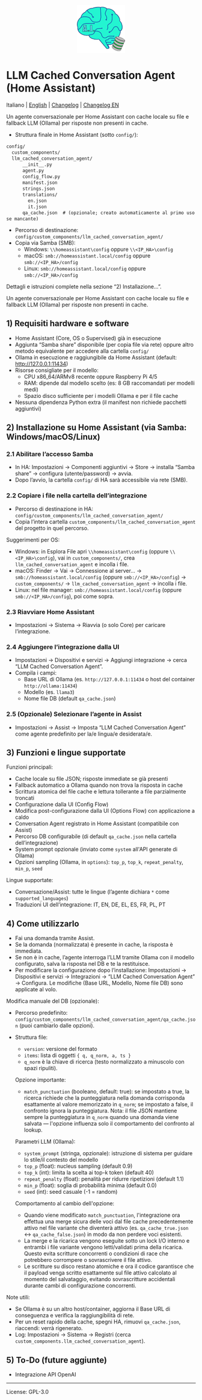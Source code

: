 <p align="center">
  <img src="assets/logo.png" alt="LLM Cached Conversation Agent logo" width="128" height="128" />
</p>

# LLM Cached Conversation Agent (Home Assistant)
Italiano | [English](README.en.md) | [Changelog](CHANGELOG.md) | [Changelog EN](CHANGELOG.en.md)

Un agente conversazionale per Home Assistant con cache locale su file e fallback LLM (Ollama) per risposte non presenti in cache.

- Struttura finale in Home Assistant (sotto `config/`):

```
config/
  custom_components/
  llm_cached_conversation_agent/
      __init__.py
      agent.py
      config_flow.py
      manifest.json
      strings.json
      translations/
        en.json
        it.json
      qa_cache.json  # (opzionale; creato automaticamente al primo uso se mancante)
```

- Percorso di destinazione: `config/custom_components/llm_cached_conversation_agent/`
- Copia via Samba (SMB):
  - Windows: `\\homeassistant\config` oppure `\\<IP_HA>\config`
  - macOS: `smb://homeassistant.local/config` oppure `smb://<IP_HA>/config`
  - Linux: `smb://homeassistant.local/config` oppure `smb://<IP_HA>/config`

Dettagli e istruzioni complete nella sezione “2) Installazione…”.


Un agente conversazionale per Home Assistant con cache locale su file e fallback LLM (Ollama) per risposte non presenti in cache.

## 1) Requisiti hardware e software

- Home Assistant (Core, OS o Supervised) già in esecuzione
- Aggiunta “Samba share” disponibile (per copia file via rete) oppure altro metodo equivalente per accedere alla cartella `config/`
- Ollama in esecuzione e raggiungibile da Home Assistant (default: http://127.0.0.1:11434)
- Risorse consigliate per il modello:
  - CPU x86_64/ARMv8 recente oppure Raspberry Pi 4/5
  - RAM: dipende dal modello scelto (es: 8 GB raccomandati per modelli medi)
  - Spazio disco sufficiente per i modelli Ollama e per il file cache
- Nessuna dipendenza Python extra (il manifest non richiede pacchetti aggiuntivi)

## 2) Installazione su Home Assistant (via Samba: Windows/macOS/Linux)

### 2.1 Abilitare l’accesso Samba
- In HA: Impostazioni → Componenti aggiuntivi → Store → installa “Samba share” → configura (utente/password) → avvia.
- Dopo l’avvio, la cartella `config/` di HA sarà accessibile via rete (SMB).

### 2.2 Copiare i file nella cartella dell’integrazione
- Percorso di destinazione in HA: `config/custom_components/llm_cached_conversation_agent/`
- Copia l’intera cartella `custom_components/llm_cached_conversation_agent` del progetto in quel percorso.

Suggerimenti per OS:
- Windows: in Esplora File apri `\\homeassistant\config` (oppure `\\<IP_HA>\config`), vai in `custom_components/`, crea `llm_cached_conversation_agent` e incolla i file.
- macOS: Finder → Vai → Connessione al server… → `smb://homeassistant.local/config` (oppure `smb://<IP_HA>/config`) → `custom_components/` → `llm_cached_conversation_agent` → incolla i file.
- Linux: nel file manager: `smb://homeassistant.local/config` (oppure `smb://<IP_HA>/config`), poi come sopra.

### 2.3 Riavviare Home Assistant
- Impostazioni → Sistema → Riavvia (o solo Core) per caricare l’integrazione.

### 2.4 Aggiungere l’integrazione dalla UI
- Impostazioni → Dispositivi e servizi → Aggiungi integrazione → cerca “LLM Cached Conversation Agent”.
- Compila i campi:
  - Base URL di Ollama (es. `http://127.0.0.1:11434` o host del container `http://ollama:11434`)
  - Modello (es. `llama3`)
  - Nome file DB (default `qa_cache.json`)

### 2.5 (Opzionale) Selezionare l’agente in Assist
- Impostazioni → Assist → Imposta “LLM Cached Conversation Agent” come agente predefinito per la/e lingua/e desiderata/e.

## 3) Funzioni e lingue supportate

Funzioni principali:
- Cache locale su file JSON; risposte immediate se già presenti
- Fallback automatico a Ollama quando non trova la risposta in cache
- Scrittura atomica del file cache e lettura tollerante a file parzialmente troncati
- Configurazione dalla UI (Config Flow)
- Modifica post-configurazione dalla UI (Options Flow) con applicazione a caldo
- Conversation Agent registrato in Home Assistant (compatibile con Assist)
- Percorso DB configurabile (di default `qa_cache.json` nella cartella dell’integrazione)
 - System prompt opzionale (inviato come `system` all'API generate di Ollama)
 - Opzioni sampling (Ollama, in `options`): `top_p`, `top_k`, `repeat_penalty`, `min_p`, `seed`

Lingue supportate:
- Conversazione/Assist: tutte le lingue (l’agente dichiara `*` come `supported_languages`)
- Traduzioni UI dell’integrazione: IT, EN, DE, EL, ES, FR, PL, PT

## 4) Come utilizzarlo

- Fai una domanda tramite Assist.
- Se la domanda (normalizzata) è presente in cache, la risposta è immediata.
- Se non è in cache, l’agente interroga l’LLM tramite Ollama con il modello configurato, salva la risposta nel DB e te la restituisce.
- Per modificare la configurazione dopo l’installazione: Impostazioni → Dispositivi e servizi → Integrazioni → “LLM Cached Conversation Agent” → Configura. Le modifiche (Base URL, Modello, Nome file DB) sono applicate al volo.

Modifica manuale del DB (opzionale):
- Percorso predefinito: `config/custom_components/llm_cached_conversation_agent/qa_cache.json` (puoi cambiarlo dalle opzioni).
- Struttura file:
  - `version`: versione del formato
  - `items`: lista di oggetti `{ q, q_norm, a, ts }`
  - `q_norm` è la chiave di ricerca (testo normalizzato a minuscolo con spazi ripuliti).

  Opzione importante:
  - `match_punctuation` (booleano, default: true): se impostato a true, la ricerca richiede che la punteggiatura nella domanda corrisponda esattamente al valore memorizzato in `q_norm`; se impostato a false, il confronto ignora la punteggiatura. Nota: il file JSON mantiene sempre la punteggiatura in `q_norm` quando una domanda viene salvata — l'opzione influenza solo il comportamento del confronto al lookup.

  Parametri LLM (Ollama):
  - `system_prompt` (stringa, opzionale): istruzione di sistema per guidare lo stile/il contesto del modello
  - `top_p` (float): nucleus sampling (default 0.9)
  - `top_k` (int): limita la scelta ai top-k token (default 40)
  - `repeat_penalty` (float): penalità per ridurre ripetizioni (default 1.1)
  - `min_p` (float): soglia di probabilità minima (default 0.0)
  - `seed` (int): seed casuale (-1 = random)

  Comportamento al cambio dell'opzione:
  - Quando viene modificato `match_punctuation`, l'integrazione ora effettua una merge sicura delle voci dal file cache precedentemente attivo nel file variante che diventerà attivo (es. `qa_cache_true.json` ↔ `qa_cache_false.json`) in modo da non perdere voci esistenti.
  - La merge e la ricarica vengono eseguite sotto un lock I/O interno e entrambi i file variante vengono letti/validati prima della ricarica. Questo evita scritture concorrenti o condizioni di race che potrebbero corrompere o sovrascrivere il file attivo.
  - Le scritture su disco restano atomiche e ora il codice garantisce che il payload venga scritto esattamente sul file attivo calcolato al momento del salvataggio, evitando sovrascritture accidentali durante cambi di configurazione concorrenti.

Note utili:
- Se Ollama è su un altro host/container, aggiorna il Base URL di conseguenza e verifica la raggiungibilità di rete.
- Per un reset rapido della cache, spegni HA, rimuovi `qa_cache.json`, riaccendi: verrà rigenerato.
- Log: Impostazioni → Sistema → Registri (cerca `custom_components.llm_cached_conversation_agent`).

## 5) To‑Do (future aggiunte)

- Integrazione API OpenAI

---

License: GPL-3.0